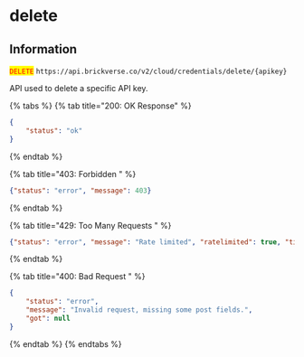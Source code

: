 # delete

## Information

<mark style="color:red;">`DELETE`</mark> `https://api.brickverse.co/v2/cloud/credentials/delete/{apikey}`

API used to delete a specific API key.

{% tabs %}
{% tab title="200: OK Response" %}
```json
{
    "status": "ok"
}
```
{% endtab %}

{% tab title="403: Forbidden " %}
```json
{"status": "error", "message": 403}
```
{% endtab %}

{% tab title="429: Too Many Requests " %}
```json
{"status": "error", "message": "Rate limited", "ratelimited": true, "time": "seconds_string"}
```
{% endtab %}

{% tab title="400: Bad Request " %}
```json
{
    "status": "error",
    "message": "Invalid request, missing some post fields.",
    "got": null
}
```
{% endtab %}
{% endtabs %}
